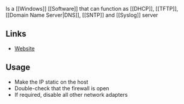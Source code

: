 Is a [[Windows]] [[Software]] that can function as [[DHCP]], [[TFTP]], [[Domain Name Server|DNS]], [[SNTP]] and [[Syslog]] server
## Links
- [Website](https://pjo2.github.io/tftpd64/)
## Usage
- Make the IP static on the host
- Double-check that the firewall is open
- If required, disable all other network adapters